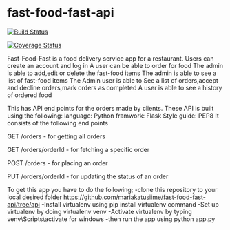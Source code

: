 # fast-food-fast-api
[![Build Status](https://travis-ci.com/mariakatusiime/fast-food-fast-api.svg?branch=master)](https://travis-ci.com/mariakatusiime/fast-food-fast-api)

[![Coverage Status](https://coveralls.io/repos/github/mariakatusiime/fast-food-fast-api/badge.svg?branch=master)](https://coveralls.io/github/mariakatusiime/fast-food-fast-api?branch=master)

Fast-Food-Fast is a food delivery service app for a restaurant. Users can create an account and log in A user can be able to order for food The admin is able to add,edit or delete the fast-food items The admin is able to see a list of fast-food items The Admin user is able to See a list of orders,accept and decline orders,mark orders as completed A user is able to see a history of ordered food

This has API end points for the orders made by clients.
These API is built using the following:
language:
   Python
framwork:
   Flask
Style guide:
  PEP8
 It consists of the following end points
   
GET /orders  - for getting all orders

GET /orders/orderId - for fetching a specific order

POST /orders - for placing an order

PUT /orders/orderId - for updating the status of an order

To get this app you have to do the following;
  -clone this repository to your local desired folder
   https://github.com/mariakatusiime/fast-food-fast-api/tree/api
  -Install virtualenv using pip install virtualenv command
  -Set up virtualenv by doing virtualenv venv
  -Activate virtualenv by typing venv\Scripts\activate for windows
  -then run the app using python app.py

